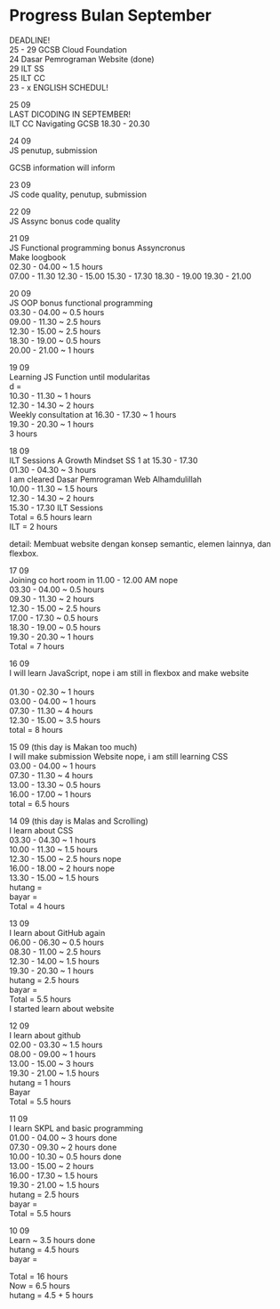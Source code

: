 # Progress Bulan September
DEADLINE! <br>
25 - 29 GCSB Cloud Foundation <br>
24 Dasar Pemrograman Website (done) <br>
29 ILT SS <br>
25 ILT CC <br>
23 - x ENGLISH SCHEDUL! <br>


25 09<br>
LAST DICODING IN SEPTEMBER! <br>
ILT CC Navigating GCSB 18.30 - 20.30<br>

24 09<br>
JS penutup, submission<br>

GCSB information will inform<br>

23 09<br>
JS code quality, penutup, submission<br>

22 09<br>
JS Assync bonus code quality<br>

21 09<br>
JS Functional programming bonus Assyncronus<br>
Make loogbook<br>
02.30 - 04.00 ~ 1.5 hours<br>
07.00 - 11.30
12.30 - 15.00
15.30 - 17.30
18.30 - 19.00
19.30 - 21.00


20 09<br>
JS OOP bonus functional programming <br>
03.30 - 04.00 ~ 0.5 hours<br>
09.00 - 11.30 ~ 2.5 hours<br>
12.30 - 15.00 ~ 2.5 hours<br>
18.30 - 19.00 ~ 0.5 hours<br>
20.00 - 21.00 ~ 1 hours<br>


19 09<br>
Learning JS Function until modularitas<br>
d = <br>
10.30 - 11.30 ~ 1 hours<br>
12.30 - 14.30 ~ 2 hours<br>
Weekly consultation at 16.30 - 17.30 ~ 1 hours<br>
19.30 - 20.30 ~ 1 hours<br>
3 hours<br>

18 09<br>
ILT Sessions A Growth Mindset SS 1 at 15.30 - 17.30<br>
01.30 - 04.30 ~ 3 hours<br>
I am cleared Dasar Pemrograman Web Alhamdulillah<br>
10.00 - 11.30 ~ 1.5 hours<br>
12.30 - 14.30 ~ 2 hours <br>
15.30 - 17.30 ILT Sessions <br>
Total = 6.5 hours learn <br>
ILT = 2 hours<br>

detail: Membuat website dengan konsep semantic, elemen lainnya, dan flexbox.<br>

17 09<br>
Joining co hort room in 11.00 - 12.00 AM nope<br>
03.30 - 04.00 ~ 0.5 hours<br>
09.30 - 11.30 ~ 2 hours<br>
12.30 - 15.00 ~ 2.5 hours<br>
17.00 - 17.30 ~ 0.5 hours<br>
18.30 - 19.00 ~ 0.5 hours<br>
19.30 - 20.30 ~ 1 hours<br>
Total = 7 hours<br>

16 09<br>
I will learn JavaScript, nope i am still in flexbox and make website<br><br>
01.30 - 02.30 ~ 1 hours<br>
03.00 - 04.00 ~ 1 hours<br>
07.30 - 11.30 ~ 4 hours<br>
12.30 - 15.00 ~ 3.5 hours<br>
total = 8 hours<br>

15 09 (this day is Makan too much)<br>
I will make submission Website nope, i am still learning CSS<br>
03.00 - 04.00 ~ 1 hours<br>
07.30 - 11.30 ~ 4 hours<br>
13.00 - 13.30 ~ 0.5 hours<br>
16.00 - 17.00 ~ 1 hours<br>
total = 6.5 hours<br>

14 09 (this day is Malas and Scrolling)<br>
I learn about CSS<br>
03.30 - 04.30 ~ 1 hours<br>
10.00 - 11.30 ~ 1.5 hours<br>
12.30 - 15.00 ~ 2.5 hours nope<br>
16.00 - 18.00 ~ 2 hours nope<br>
13.30 - 15.00 ~ 1.5 hours<br>
hutang = <br>
bayar = <br>
Total = 4 hours<br>

13 09<br>
I learn about GitHub again<br>
06.00 - 06.30 ~ 0.5 hours<br>
08.30 - 11.00 ~ 2.5 hours<br>
12.30 - 14.00 ~ 1.5 hours<br>
19.30 - 20.30 ~ 1 hours<br>
hutang = 2.5 hours<br>
bayar = <br>
Total = 5.5 hours<br>
I started learn about website<br>

12 09<br>
I learn about github<br>
02.00 - 03.30 ~ 1.5 hours<br>
08.00 - 09.00 ~ 1 hours<br>
13.00 - 15.00 ~ 3 hours<br>
19.30 - 21.00 ~ 1.5 hours<br>
hutang = 1 hours<br>
Bayar<br>
Total = 5.5 hours<br>

11 09 <br>
I learn SKPL and basic programming<br>
01.00 - 04.00 ~ 3 hours done<br>
07.30 - 09.30 ~ 2 hours done<br>
10.00 - 10.30 ~ 0.5 hours done<br>
13.00 - 15.00 ~ 2 hours<br>
16.00 - 17.30 ~ 1.5 hours<br>
19.30 - 21.00 ~ 1.5 hours<br>
hutang = 2.5 hours<br>
bayar = <br>
Total = 5.5 hours<br>

10 09<br>
Learn ~ 3.5 hours done<br>
hutang = 4.5 hours<br>
bayar = <br>

Total = 16 hours<br>
Now = 6.5 hours<br>
hutang = 4.5 + 5 hours<br>
